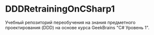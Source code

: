 # DDDRetrainingOnCSharp1
Учебный репозиторий переобучения на знания предметного проектирования (DDD) на основе курса GeekBrains "C# Уровень 1".
